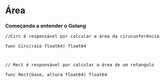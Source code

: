 # Área

### Começando a entender o Golang
 
<pre>//Circ é responsável por calcular a área da cirucunferência </br>
func Circ(raio float64) float64
</pre><br>


<pre>// Rect é responsável por calcular a área de um retangulo </br>
func Rect(base, altura float64) float64
</pre>
